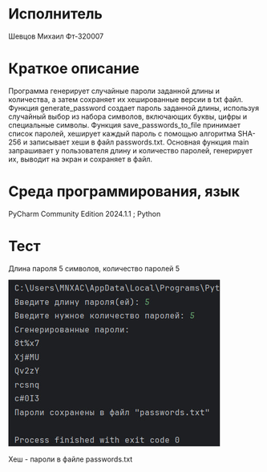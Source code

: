 # Исполнитель
Шевцов Михаил Фт-320007

# Краткое описание
Программа генерирует случайные пароли заданной длины и количества, а затем сохраняет их хешированные версии в txt файл. Функция generate_password создает пароль заданной длины, используя случайный выбор из набора символов, включающих буквы, цифры и специальные символы. Функция save_passwords_to_file принимает список паролей, хеширует каждый пароль с помощью алгоритма SHA-256 и записывает хеши в файл passwords.txt. Основная функция main запрашивает у пользователя длину и количество паролей, генерирует их, выводит на экран и сохраняет в файл.

# Среда программирования, язык
PyCharm Community Edition 2024.1.1 ; Python

# Тест
Длина пароля 5 символов, количество паролей 5

![Тест_программы](Test_py_.jpg)

Хеш - пароли в файле passwords.txt
